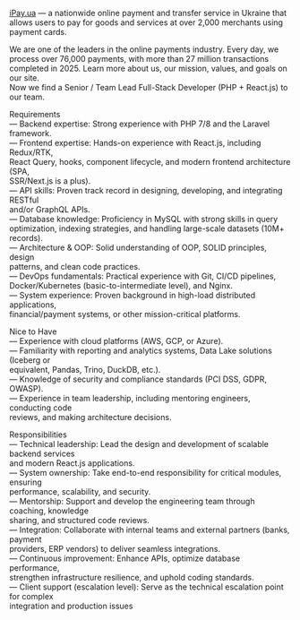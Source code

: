[iPay.ua](http://iPay.ua) — a nationwide online payment and transfer service
in Ukraine that allows users to pay for goods and services at over 2,000
merchants using payment cards.

We are one of the leaders in the online payments industry. Every day, we
process over 76,000 payments, with more than 27 million transactions completed
in 2025. Learn more about us, our mission, values, and goals on our site.  
Now we find a Senior / Team Lead Full-Stack Developer (PHP + React.js) to our
team.

  
Requirements  
— Backend expertise: Strong experience with PHP 7/8 and the Laravel framework.  
— Frontend expertise: Hands-on experience with React.js, including Redux/RTK,  
React Query, hooks, component lifecycle, and modern frontend architecture
(SPA,  
SSR/Next.js is a plus).  
— API skills: Proven track record in designing, developing, and integrating
RESTful  
and/or GraphQL APIs.  
— Database knowledge: Proficiency in MySQL with strong skills in query  
optimization, indexing strategies, and handling large-scale datasets (10M+
records).  
— Architecture & OOP: Solid understanding of OOP, SOLID principles, design  
patterns, and clean code practices.  
— DevOps fundamentals: Practical experience with Git, CI/CD pipelines,  
Docker/Kubernetes (basic-to-intermediate level), and Nginx.  
— System experience: Proven background in high-load distributed applications,  
financial/payment systems, or other mission-critical platforms.  
  
Nice to Have  
— Experience with cloud platforms (AWS, GCP, or Azure).  
— Familiarity with reporting and analytics systems, Data Lake solutions
(Iceberg or  
equivalent, Pandas, Trino, DuckDB, etc.).  
— Knowledge of security and compliance standards (PCI DSS, GDPR, OWASP).  
— Experience in team leadership, including mentoring engineers, conducting
code  
reviews, and making architecture decisions.  
  
Responsibilities  
— Technical leadership: Lead the design and development of scalable backend
services  
and modern React.js applications.  
— System ownership: Take end-to-end responsibility for critical modules,
ensuring  
performance, scalability, and security.  
— Mentorship: Support and develop the engineering team through coaching,
knowledge  
sharing, and structured code reviews.  
— Integration: Collaborate with internal teams and external partners (banks,
payment  
providers, ERP vendors) to deliver seamless integrations.  
— Continuous improvement: Enhance APIs, optimize database performance,  
strengthen infrastructure resilience, and uphold coding standards.  
— Client support (escalation level): Serve as the technical escalation point
for complex  
integration and production issues